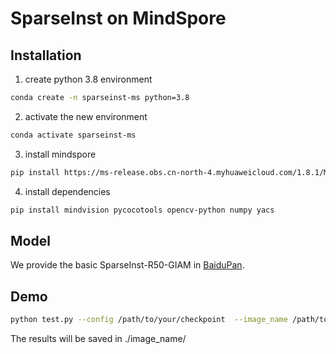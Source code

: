 # SparseInst on MindSpore

##  Installation  

1. create python 3.8 environment  
```bash
conda create -n sparseinst-ms python=3.8  
```
2. activate the new environment  
```bash
conda activate sparseinst-ms    
```

3. install mindspore   
``` bash
pip install https://ms-release.obs.cn-north-4.myhuaweicloud.com/1.8.1/MindSpore/gpu/x86_64/cuda-11.1/mindspore_gpu-1.8.1-cp38-cp38-linux_x86_64.whl --trusted-host ms-release.obs.cn-north-4.myhuaweicloud.com -i https://pypi.tuna.tsinghua.edu.cn/simple 
``` 

4. install dependencies   
```bash
pip install mindvision pycocotools opencv-python numpy yacs   
```

##  Model

We provide the basic SparseInst-R50-GIAM in [BaiduPan](https://pan.baidu.com/s/1ZmZ6nqZrwt4ALYP1B2kdCA?pwd=7xsb).

##  Demo

```bash
python test.py --config /path/to/your/checkpoint  --image_name /path/to/your/image --visualize  
```

The results will be saved in ./image_name/
